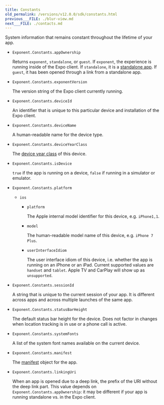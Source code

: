 ```yaml
---
title: Constants
old_permalink: /versions/v12.0.0/sdk/constants.html
previous___FILE: ./blur-view.md
next___FILE: ./contacts.md
---
```


System information that remains constant throughout the lifetime of your app.

-   `Exponent.Constants.appOwnership`

    Returns `exponent`, `standalone`, or `guest`. If `exponent`, the experience is running inside of the Expo client. If `standalone`, it is a [standalone app](../guides/building-standalone-apps.html#building-standalone-apps). If `guest`, it has been opened through a link from a standalone app.

-   `Exponent.Constants.exponentVersion`

    The version string of the Expo client currently running.

-   `Exponent.Constants.deviceId`

    An identifier that is unique to this particular device and installation of the Expo client.

-   `Exponent.Constants.deviceName`

    A human-readable name for the device type.

-   `Exponent.Constants.deviceYearClass`

    The [device year class](https://github.com/facebook/device-year-class) of this device.

-   `Exponent.Constants.isDevice`

    `true` if the app is running on a device, `false` if running in a simulator or emulator.

-   `Exponent.Constants.platform`

    -   `ios`

        -   `platform`

            The Apple internal model identifier for this device, e.g. `iPhone1,1`.

        -   `model`

            The human-readable model name of this device, e.g. `iPhone 7 Plus`.

        -   `userInterfaceIdiom`

            The user interface idiom of this device, i.e. whether the app is running on an iPhone or an iPad. Current supported values are `handset` and `tablet`. Apple TV and CarPlay will show up as `unsupported`.

-   `Exponent.Constants.sessionId`

    A string that is unique to the current session of your app. It is different across apps and across multiple launches of the same app.

-   `Exponent.Constants.statusBarHeight`

    The default status bar height for the device. Does not factor in changes when location tracking is in use or a phone call is active.

-   `Exponent.Constants.systemFonts`

    A list of the system font names available on the current device.

-   `Exponent.Constants.manifest`

    The [manifest](../guides/how-exponent-works.html#expo-manifest) object for the app.

-   `Exponent.Constants.linkingUri`

    When an app is opened due to a deep link, the prefix of the URI without the deep link part. This value depends on `Exponent.Constants.appOwnership`: it may be different if your app is running standalone vs. in the Expo client.
